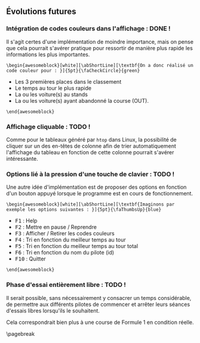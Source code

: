 Évolutions futures
------------------

### Intégration de codes couleurs dans l'affichage : DONE ! 

Il s'agit certes d'une implémentation de moindre importance, mais on pense que cela pourrait s'avérer pratique pour 
ressortir de manière plus rapide les informations les plus importantes.

```{=latex}
\begin{awesomeblock}[white][\abShortLine][\textbf{On a donc réalisé un code couleur pour : }]{5pt}{\faCheckCircle}{green}
```

- Les 3 premières places dans le classement
- Le temps au tour le plus rapide
- La ou les voiture(s) au stands
- La ou les voiture(s) ayant abandonné la course (OUT).

```{=latex}
\end{awesomeblock}
```

### Affichage cliquable : TODO !

Comme pour le tableaux généré par `htop` dans Linux, la possibilité de cliquer sur un des en-têtes de colonne afin de trier automatiquement 
l'affichage du tableau en fonction de cette colonne pourrait s'avérer intéressante.

### Options lié à la pression d'une touche de clavier : TODO !

Une autre idée d'implémentation est de proposer des options en fonction d'un bouton appuyé lorsque le programme est en cours 
de fonctionnement.

```{=latex}
\begin{awesomeblock}[white][\abShortLine][\textbf{Imaginons par exemple les options suivantes : }]{5pt}{\faThumbsUp}{blue}
```

- <kbd>F1</kbd> : Help
- <kbd>F2</kbd> : Mettre en pause / Reprendre
- <kbd>F3</kbd> : Afficher / Retirer les codes couleurs
- <kbd>F4</kbd> : Tri en fonction du meilleur temps au tour
- <kbd>F5</kbd> : Tri en fonction du meilleur temps au tour total
- <kbd>F6</kbd> : Tri en fonction du nom du pilote (id)
- <kbd>F10</kbd> : Quitter 

```{=latex}
\end{awesomeblock}
```

### Phase d'essai entièrement libre : TODO ! 

Il serait possible, sans nécessairement y consacrer un temps considérable, de permettre aux différents pilotes de 
commencer et arrêter leurs séances d'essais libres lorsqu'ils le souhaitent.

Cela correspondrait bien plus à une course de Formule 1 en condition réelle.

\pagebreak 

